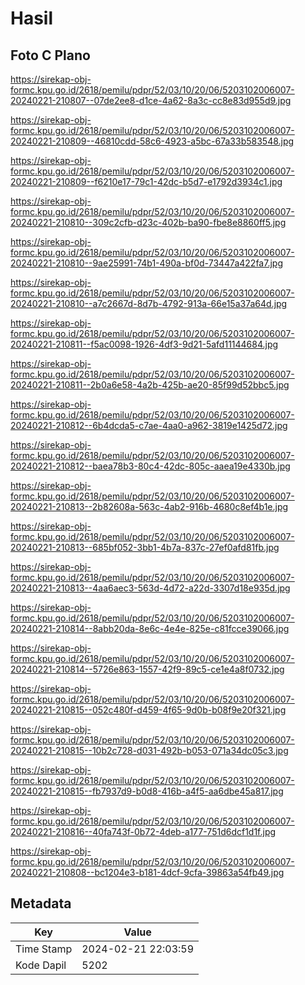 # Hasil

## Foto C Plano

https://sirekap-obj-formc.kpu.go.id/2618/pemilu/pdpr/52/03/10/20/06/5203102006007-20240221-210807--07de2ee8-d1ce-4a62-8a3c-cc8e83d955d9.jpg

https://sirekap-obj-formc.kpu.go.id/2618/pemilu/pdpr/52/03/10/20/06/5203102006007-20240221-210809--46810cdd-58c6-4923-a5bc-67a33b583548.jpg

https://sirekap-obj-formc.kpu.go.id/2618/pemilu/pdpr/52/03/10/20/06/5203102006007-20240221-210809--f6210e17-79c1-42dc-b5d7-e1792d3934c1.jpg

https://sirekap-obj-formc.kpu.go.id/2618/pemilu/pdpr/52/03/10/20/06/5203102006007-20240221-210810--309c2cfb-d23c-402b-ba90-fbe8e8860ff5.jpg

https://sirekap-obj-formc.kpu.go.id/2618/pemilu/pdpr/52/03/10/20/06/5203102006007-20240221-210810--9ae25991-74b1-490a-bf0d-73447a422fa7.jpg

https://sirekap-obj-formc.kpu.go.id/2618/pemilu/pdpr/52/03/10/20/06/5203102006007-20240221-210810--a7c2667d-8d7b-4792-913a-66e15a37a64d.jpg

https://sirekap-obj-formc.kpu.go.id/2618/pemilu/pdpr/52/03/10/20/06/5203102006007-20240221-210811--f5ac0098-1926-4df3-9d21-5afd11144684.jpg

https://sirekap-obj-formc.kpu.go.id/2618/pemilu/pdpr/52/03/10/20/06/5203102006007-20240221-210811--2b0a6e58-4a2b-425b-ae20-85f99d52bbc5.jpg

https://sirekap-obj-formc.kpu.go.id/2618/pemilu/pdpr/52/03/10/20/06/5203102006007-20240221-210812--6b4dcda5-c7ae-4aa0-a962-3819e1425d72.jpg

https://sirekap-obj-formc.kpu.go.id/2618/pemilu/pdpr/52/03/10/20/06/5203102006007-20240221-210812--baea78b3-80c4-42dc-805c-aaea19e4330b.jpg

https://sirekap-obj-formc.kpu.go.id/2618/pemilu/pdpr/52/03/10/20/06/5203102006007-20240221-210813--2b82608a-563c-4ab2-916b-4680c8ef4b1e.jpg

https://sirekap-obj-formc.kpu.go.id/2618/pemilu/pdpr/52/03/10/20/06/5203102006007-20240221-210813--685bf052-3bb1-4b7a-837c-27ef0afd81fb.jpg

https://sirekap-obj-formc.kpu.go.id/2618/pemilu/pdpr/52/03/10/20/06/5203102006007-20240221-210813--4aa6aec3-563d-4d72-a22d-3307d18e935d.jpg

https://sirekap-obj-formc.kpu.go.id/2618/pemilu/pdpr/52/03/10/20/06/5203102006007-20240221-210814--8abb20da-8e6c-4e4e-825e-c81fcce39066.jpg

https://sirekap-obj-formc.kpu.go.id/2618/pemilu/pdpr/52/03/10/20/06/5203102006007-20240221-210814--5726e863-1557-42f9-89c5-ce1e4a8f0732.jpg

https://sirekap-obj-formc.kpu.go.id/2618/pemilu/pdpr/52/03/10/20/06/5203102006007-20240221-210815--052c480f-d459-4f65-9d0b-b08f9e20f321.jpg

https://sirekap-obj-formc.kpu.go.id/2618/pemilu/pdpr/52/03/10/20/06/5203102006007-20240221-210815--10b2c728-d031-492b-b053-071a34dc05c3.jpg

https://sirekap-obj-formc.kpu.go.id/2618/pemilu/pdpr/52/03/10/20/06/5203102006007-20240221-210815--fb7937d9-b0d8-416b-a4f5-aa6dbe45a817.jpg

https://sirekap-obj-formc.kpu.go.id/2618/pemilu/pdpr/52/03/10/20/06/5203102006007-20240221-210816--40fa743f-0b72-4deb-a177-751d6dcf1d1f.jpg

https://sirekap-obj-formc.kpu.go.id/2618/pemilu/pdpr/52/03/10/20/06/5203102006007-20240221-210808--bc1204e3-b181-4dcf-9cfa-39863a54fb49.jpg


## Metadata

| Key        | Value               |
| ---------- | ------------------- |
| Time Stamp | 2024-02-21 22:03:59 |
| Kode Dapil | 5202                |



